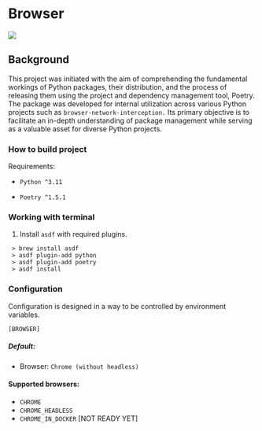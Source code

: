 # Browser

[<img src="https://img.shields.io/badge/releases-PyPI-blue">](https://pypi.org/project/browser-hz/)

## Background

This project was initiated with the aim of comprehending the fundamental workings of Python packages, their
distribution, and the process of releasing them using the project and dependency management tool, Poetry.
The package was developed for internal utilization across various Python projects such
as `browser-network-interception.`
Its primary objective is to facilitate an in-depth understanding of package management while serving as a valuable asset
for diverse Python projects.

### How to build project

Requirements:

-     Python ^3.11
-     Poetry ^1.5.1

### Working with terminal

1. Install `asdf` with required plugins.

 ```
  > brew install asdf
  > asdf plugin-add python
  > asdf plugin-add poetry
  > asdf install
 ```

### Configuration

Configuration is designed in a way to be controlled by environment variables.

    [BROWSER]

##### Default:

* Browser: `Chrome (without headless)`

#### Supported browsers:

* `CHROME`
* `CHROME_HEADLESS`
* `CHROME_IN_DOCKER` [NOT READY YET]

